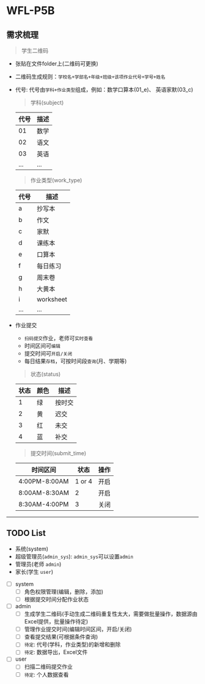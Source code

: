 # WFL-P5B

## 需求梳理

> 学生二维码

* 张贴在文件folder上(二维码可更换)
* 二维码生成规则：`学校名+学部名+年级+班级+该项作业代号+学号+姓名`
* 代号: 代号由`学科+作业类型`组成，例如：数学口算本(01_e)、 英语家默(03_c)
  > 学科(subject)

  | 代号 | 描述 |
  | ---- | ---- |
  | 01   | 数学 |
  | 02   | 语文 |
  | 03   | 英语 |
  | ...  | ...  |

  > 作业类型(work_type)

  | 代号 | 描述      |
  | ---- | --------- |
  | a    | 抄写本    |
  | b    | 作文      |
  | c    | 家默      |
  | d    | 课练本    |
  | e    | 口算本    |
  | f    | 每日练习  |
  | g    | 周末卷    |
  | h    | 大黄本    |
  | i    | worksheet |
  | ...  | ...       |

* 作业提交

  * `扫码提交`作业，老师可`实时查看`
  * 时间区间可`编辑`
  * 提交时间可`开启/关闭`
  * 每日结果`存档`，可按时间段`查询`(月、学期等)

  > 状态(status)

  | 状态 | 颜色 | 描述   |
  | ---- | ---- | ------ |
  | 1    | 绿   | 按时交 |
  | 2    | 黄   | 迟交   |
  | 3    | 红   | 未交   |
  | 4    | 蓝   | 补交   |

  > 提交时间(submit_time)

  | 时间区间      | 状态   | 操作 |
  | ------------- | ------ | ---- |
  | 4:00PM-8:00AM | 1 or 4 | 开启 |
  | 8:00AM-8:30AM | 2      | 开启 |
  | 8:30AM-4:00PM | 3      | 关闭 |

---

## TODO List

* 系统(system)
* 超级管理员(`admin_sys`): `admin_sys`可以设置`admin`
* 管理员(老师 `admin`)
* 家长(学生 `user`)

- [ ] system
  - [ ] 角色权限管理(编辑，删除，添加)
  - [ ] 根据提交时间分配作业状态
- [ ] admin
  - [ ] 生成学生二维码(手动生成二维码重复性太大，需要做批量操作，数据源由Excel提供，批量操作待定)
  - [ ] 管理作业提交时间(编辑时间区间，开启/关闭)
  - [ ] 查看提交结果(可根据条件查询)
  - [ ] `待定`: 代号(学科，作业类型)的新增和删除
  - [ ] `待定`: 数据导出，Excel文件
- [ ] user
  - [ ] 扫描二维码提交作业
  - [ ] `待定`: 个人数据查看
